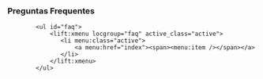 ### Preguntas Frequentes

            <ul id="faq">
                <lift:xmenu locgroup="faq" active_class="active">
                   <li menu:class="active">
                       <a menu:href="index"><span><menu:item /></span></a>
                   </li>
                </lift:xmenu>
            </ul>

[title: Preguntas Frequentes]: /

